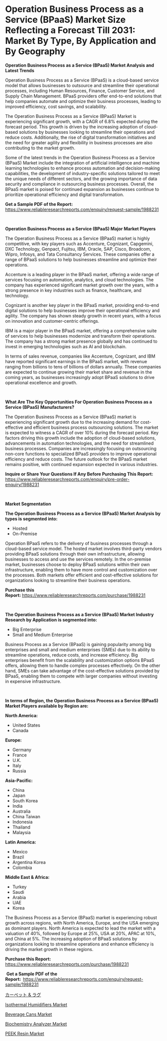 <p><h1>Operation Business Process as a Service (BPaaS) Market Size Reflecting a Forecast Till 2031: Market By Type, By Application and By Geography</h1></p><p><strong>Operation Business Process as a Service (BPaaS) Market Analysis and Latest Trends</strong></p>
<p><p>Operation Business Process as a Service (BPaaS) is a cloud-based service model that allows businesses to outsource and streamline their operational processes, including Human Resources, Finance, Customer Service, and Supply Chain Management. BPaaS providers offer end-to-end solutions that help companies automate and optimize their business processes, leading to improved efficiency, cost savings, and scalability.</p><p>The Operation Business Process as a Service (BPaaS) Market is experiencing significant growth, with a CAGR of 6.8% expected during the forecast period. This growth is driven by the increasing adoption of cloud-based solutions by businesses looking to streamline their operations and reduce costs. Additionally, the rise of digital transformation initiatives and the need for greater agility and flexibility in business processes are also contributing to the market growth.</p><p>Some of the latest trends in the Operation Business Process as a Service (BPaaS) Market include the integration of artificial intelligence and machine learning technologies to enhance process automation and decision-making capabilities, the development of industry-specific solutions tailored to meet the unique needs of different sectors, and the growing importance of data security and compliance in outsourcing business processes. Overall, the BPaaS market is poised for continued expansion as businesses continue to prioritize operational efficiency and digital transformation.</p></p>
<p><strong>Get a Sample PDF of the Report:&nbsp;</strong> <a href="https://www.reliableresearchreports.com/enquiry/request-sample/1988231">https://www.reliableresearchreports.com/enquiry/request-sample/1988231</a></p>
<p>&nbsp;</p>
<p><strong>Operation Business Process as a Service (BPaaS) Major Market Players</strong></p>
<p><p>The Operation Business Process as a Service (BPaaS) market is highly competitive, with key players such as Accenture, Cognizant, Capgemini, DXC Technology, Genpact, Fujitsu, IBM, Oracle, SAP, Cisco, Broadcom, Wipro, Infosys, and Tata Consultancy Services. These companies offer a range of BPaaS solutions to help businesses streamline and optimize their operations.</p><p>Accenture is a leading player in the BPaaS market, offering a wide range of services focusing on automation, analytics, and cloud technologies. The company has experienced significant market growth over the years, with a strong presence in key industries such as finance, healthcare, and technology.</p><p>Cognizant is another key player in the BPaaS market, providing end-to-end digital solutions to help businesses improve their operational efficiency and agility. The company has shown steady growth in recent years, with a focus on innovation and customer-centric offerings.</p><p>IBM is a major player in the BPaaS market, offering a comprehensive suite of services to help businesses modernize and transform their operations. The company has a strong market presence globally and has continued to invest in emerging technologies such as AI and blockchain.</p><p>In terms of sales revenue, companies like Accenture, Cognizant, and IBM have reported significant earnings in the BPaaS market, with revenue ranging from billions to tens of billions of dollars annually. These companies are expected to continue growing their market share and revenue in the coming years, as businesses increasingly adopt BPaaS solutions to drive operational excellence and growth.</p></p>
<p>&nbsp;</p>
<p><strong>What Are The Key Opportunities For Operation Business Process as a Service (BPaaS) Manufacturers?</strong></p>
<p><p>The Operation Business Process as a Service (BPaaS) market is experiencing significant growth due to the increasing demand for cost-effective and efficient business process outsourcing solutions. The market is expected to witness a CAGR of over 10% during the forecast period. Key factors driving this growth include the adoption of cloud-based solutions, advancements in automation technologies, and the need for streamlined business processes. Companies are increasingly focusing on outsourcing non-core functions to specialized BPaaS providers to improve operational efficiency and reduce costs. The future outlook for the BPaaS market remains positive, with continued expansion expected in various industries.</p></p>
<p><strong>Inquire or Share Your Questions If Any Before Purchasing This Report:</strong> <a href="https://www.reliableresearchreports.com/enquiry/pre-order-enquiry/1988231">https://www.reliableresearchreports.com/enquiry/pre-order-enquiry/1988231</a></p>
<p>&nbsp;</p>
<p><strong>Market Segmentation</strong></p>
<p><strong>The Operation Business Process as a Service (BPaaS) Market Analysis by types is segmented into:</strong></p>
<p><ul><li>Hosted</li><li>On-Premise</li></ul></p>
<p><p>Operation BPaaS refers to the delivery of business processes through a cloud-based service model. The hosted market involves third-party vendors providing BPaaS solutions through their own infrastructure, allowing businesses to access and use the services remotely. In the on-premise market, businesses choose to deploy BPaaS solutions within their own infrastructure, enabling them to have more control and customization over the processes. Both markets offer efficient and cost-effective solutions for organizations looking to streamline their business operations.</p></p>
<p><strong>Purchase this Report:&nbsp;</strong><a href="https://www.reliableresearchreports.com/purchase/1988231">https://www.reliableresearchreports.com/purchase/1988231</a></p>
<p>&nbsp;</p>
<p><strong>The Operation Business Process as a Service (BPaaS) Market Industry Research by Application is segmented into:</strong></p>
<p><ul><li>Big Enterprise</li><li>Small and Medium Enterprise</li></ul></p>
<p><p>Business Process as a Service (BPaaS) is gaining popularity among big enterprises and small and medium enterprises (SMEs) due to its ability to streamline operations, reduce costs, and increase efficiency. Big enterprises benefit from the scalability and customization options BPaaS offers, allowing them to handle complex processes effectively. On the other hand, SMEs can take advantage of the cost-effective solutions provided by BPaaS, enabling them to compete with larger companies without investing in expensive infrastructure.</p></p>
<p>&nbsp;</p>
<p><strong>In terms of Region, the Operation Business Process as a Service (BPaaS) Market Players available by Region are:</strong></p>
<p>
    <p> <strong> North America: </strong>
        <ul>
            <li>United States</li>
            <li>Canada</li>
        </ul>
        </p> 
    <p> <strong> Europe: </strong>
        <ul>
            <li>Germany</li>
            <li>France</li>
            <li>U.K.</li>
            <li>Italy</li>
            <li>Russia</li>
        </ul>
        </p> 
    <p> <strong> Asia-Pacific: </strong>
        <ul>
            <li>China</li>
            <li>Japan</li>
            <li>South Korea</li>
            <li>India</li>
            <li>Australia</li>
            <li>China Taiwan</li>
            <li>Indonesia</li>
            <li>Thailand</li>
            <li>Malaysia</li>
        </ul>
        </p> 
    <p> <strong> Latin America: </strong>
        <ul>
            <li>Mexico</li>
            <li>Brazil</li>
            <li>Argentina Korea</li>
            <li>Colombia</li>
        </ul>
        </p> 
    <p> <strong> Middle East & Africa: </strong>
        <ul>
            <li>Turkey</li>
            <li>Saudi</li>
            <li>Arabia</li>
            <li>UAE</li>
            <li>Korea</li>
        </ul>
    </p>
    </p>
<p><p>The Business Process as a Service (BPaaS) market is experiencing robust growth across regions, with North America, Europe, and the USA emerging as dominant players. North America is expected to lead the market with a valuation of 40%, followed by Europe at 25%, USA at 20%, APAC at 10%, and China at 5%. The increasing adoption of BPaaS solutions by organizations looking to streamline operations and enhance efficiency is driving the market growth in these regions.</p></p>
<p><strong>Purchase this Report: </strong><a href="https://www.reliableresearchreports.com/purchase/1988231">https://www.reliableresearchreports.com/purchase/1988231</a></p>
<p>&nbsp;<strong>Get a Sample PDF of the Report:&nbsp;&nbsp;</strong><a href="https://www.reliableresearchreports.com/enquiry/request-sample/1988231">https://www.reliableresearchreports.com/enquiry/request-sample/1988231</a></p>
<p><strong></strong></p>
<p><p><a href="https://medium.com/@fatimaklein1922/%E3%82%AB%E3%83%BC%E3%83%9A%E3%83%83%E3%83%88-%E3%83%A9%E3%82%B0%E5%B8%82%E5%A0%B4%E3%81%AE%E3%83%A1%E3%83%88%E3%83%AA%E3%82%AF%E3%82%B9%E3%81%AE%E3%83%87%E3%82%B3%E3%83%BC%E3%83%87%E3%82%A3%E3%83%B3%E3%82%B0-%E5%B8%82%E5%A0%B4%E3%82%B7%E3%82%A7%E3%82%A2-%E3%83%88%E3%83%AC%E3%83%B3%E3%83%89-%E6%88%90%E9%95%B7%E3%83%91%E3%82%BF%E3%83%BC%E3%83%B3-9a4fcb697bb0">カーペット & ラグ</a></p><p><a href="https://artistic-helicopter-ca9.notion.site/Isothermal-Humidifiers-Market-Insights-Market-Players-and-Forecast-Till-2031-3a3af3a1f6dd429a9bfef9712181d294">Isothermal Humidifiers Market</a></p><p><a href="https://github.com/joannagoyvaerts/Market-Research-Report-List-1/blob/main/beverage-cans-market.md">Beverage Cans Market</a></p><p><a href="https://github.com/lubmix/Market-Research-Report-List-1/blob/main/biochemistry-analyzer-market.md">Biochemistry Analyzer Market</a></p><p><a href="https://view.publitas.com/reportprime-1/peek-resin-market-share-market-new-trends-analysis-report-by-type-by-application-by-end-use-by-region-and-segment-forecasts-2024-2031/">PEEK Resin Market</a></p></p>